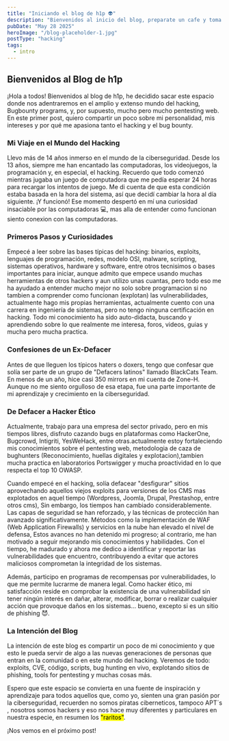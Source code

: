 ```yaml
---
title: "Iniciando el blog de h1p 👽"
description: "Bienvenidos al inicio del blog, preparate un cafe y toma asiento, ahora si viene lo bueno"
pubDate: "May 28 2025"
heroImage: "/blog-placeholder-1.jpg"
postType: "hacking"
tags:
  - intro
---
```



## Bienvenidos al Blog de h1p

¡Hola a todos! Bienvenidos al blog de h1p, he decidido sacar este espacio donde nos adentraremos en el amplio y extenso mundo del hacking, Bugbounty programs, y, por supuesto, mucho pero mucho pentesting web. En este primer post, quiero compartir un poco sobre mi personalidad, mis intereses y por qué me apasiona tanto el hacking y el bug bounty.


### Mi Viaje en el Mundo del Hacking
Llevo más de 14 años inmerso en el mundo de la ciberseguridad. Desde los 13 años, siempre me han encantado las computadoras, los videojuegos, la programación y, en especial, el hacking. Recuerdo que todo comenzó mientras jugaba un juego de computadora que me pedía esperar 24 horas para recargar los intentos de juego. Me di cuenta de que esta condición estaba basada en la hora del sistema, así que decidí cambiar la hora al día siguiente. ¡Y funcionó! Ese momento despertó en mí una curiosidad insaciable por las computadoras 💻, mas alla de entender como funcionan siento conexion con las computadoras.

### Primeros Pasos y Curiosidades
Empecé a leer sobre las bases típicas del hacking: binarios, exploits, lenguajes de programación, redes, modelo OSI, malware, scripting, sistemas operativos, hardware y software, entre otros tecnisimos o bases importantes para iniciar, aunque admito que empece usando muchas herramientas de otros hackers y aun utilizo unas cuantas, pero todo eso me ha ayudado a entender mucho mejor no solo sobre programacion si no tambien a comprender como funcionan (explotan) las vulnerabilidades, actualmente hago mis propias herramientas, actualmente cuento con una carrera en ingeniería de sistemas, pero no tengo ninguna certificación en hacking. Todo mi conocimiento ha sido auto-didacta, buscando y aprendiendo sobre lo que realmente me interesa, foros, videos, guias y mucha pero mucha practica.

### Confesiones de un Ex-Defacer
Antes de que lleguen los típicos haters o doxers, tengo que confesar que solía ser parte de un grupo de "Defacers latinos" llamado BlackCats Team. En menos de un año, hice casi 350 mirrors en mi cuenta de Zone-H. Aunque no me siento orgulloso de esa etapa, fue una parte importante de mi aprendizaje y crecimiento en la ciberseguridad.


### De Defacer a Hacker Ético
Actualmente, trabajo para una empresa del sector privado, pero en mis tiempos libres, disfruto cazando bugs en plataformas como HackerOne, Bugcrowd, Intigriti, YesWeHack, entre otras.actualmente estoy fortaleciendo mis conocimientos sobre el pentesting web, metodologia de caza de bughunters (Reconocimiento, huellas digitales y explotacion),tambien mucha practica en laboratorios Portswigger y mucha proactividad en lo que respecta el top 10 OWASP.

Cuando empecé en el hacking, solía defacear "desfigurar" sitios aprovechando aquellos viejos exploits para versiones de los CMS mas explotados en aquel tiempo (Wordpress, Joomla, Drupal, Prestashop, entre otros cms), Sin embargo, los tiempos han cambiado considerablemente. Las capas de seguridad se han reforzado, y las técnicas de protección han avanzado significativamente. Métodos como la implementación de WAF (Web Application Firewalls) y servicios en la nube han elevado el nivel de defensa, Estos avances no han detenido mi progreso; al contrario, me han motivado a seguir mejorando mis conocimientos y habilidades. Con el tiempo, he madurado y ahora me dedico a identificar y reportar las vulnerabilidades que encuentro, contribuyendo a evitar que actores maliciosos comprometan la integridad de los sistemas.

Además, participo en programas de recompensas por vulnerabilidades, lo que me permite lucrarme de manera legal. Como hacker ético, mi satisfacción reside en comprobar la existencia de una vulnerabilidad sin tener ningún interés en dañar, alterar, modificar, borrar o realizar cualquier acción que provoque daños en los sistemas... bueno, excepto si es un sitio de phishing 😈.


### La Intención del Blog
La intención de este blog es compartir un poco de mi conocimiento y que esto le pueda servir de algo a las nuevas generaciones de personas que entran en la comunidad o en este mundo del hacking. Veremos de todo: exploits, CVE, código, scripts, bug hunting en vivo, explotando sitios de phishing, tools for pentesting y muchas cosas más.

Espero que este espacio se convierta en una fuente de inspiración y aprendizaje para todos aquellos que, como yo, sienten una gran pasión por la ciberseguridad, recuerden no somos piratas ciberneticos, tampoco APT´s , nosotros somos hackers y eso nos hace muy diferentes y particulares en nuestra especie, en resumen los <mark>"raritos"</mark>.

¡Nos vemos en el próximo post!